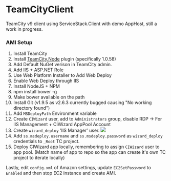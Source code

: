 # TeamCityClient
TeamCity v9 client using ServiceStack.Client with demo AppHost, still a work in progress.

### AMI Setup
1. Install TeamCity
2. Install [TeamCity.Node](https://github.com/jonnyzzz/TeamCity.Node) plugin (specifically 1.0.58)
3. Add Default NuGet verison in TeamCity admin.
4. Add IIS + ASP.NET Role
5. Use Web Platform Installer to Add Web Deploy
6. Enable Web Deploy through IIS
7. Install NodeJS + NPM
8. npm install bower -g 
9. Make bower available on the path
10. Install Git (v1.9.5 as v2.6.3 currently bugged causing "No working directory found")
11. Add `MSDeployPath` Environment variable
12. Create `CIWizard` user, add to `Administrators` group, disable RDP -> For IIS Management + CIWizard AppPool Account
13. Create `wizard_deploy` 'IIS Manager' user.
![](https://github.com/Layoric/TeamCityClient/raw/master/images/iis-manage.png)
14. Add `ss.msdeploy.username` and `ss.msdeploy.password` as `wizard_deploy` credentials to `_Root` TC project.
15. Deploy CIWizard app locally, remembering to assign `CIWizard` user to app pool. (Match name of app to repo so the app can create it's own TC project to iterate locally)

Lastly, edit `config.xml` of Amazon settings, update `EC2SetPassword` to `Enabled` and then stop EC2 instance and create AMI.


